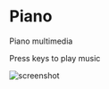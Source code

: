 # Piano
Piano multimedia

Press keys to play music

![screenshot](https://i.ibb.co/SRDwsRt/Nt-WOBZG58gk.jpg)
